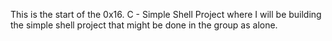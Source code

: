 This is the start of the 0x16. C - Simple Shell Project where I will be building the simple shell project that might be done in the group as alone.
